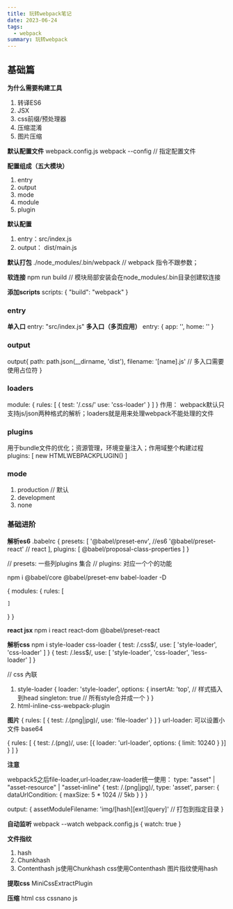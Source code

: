 ```yaml
---
title: 玩转webpack笔记
date: 2023-06-24
tags:
  - webpack
summary: 玩转webpack
---
```


## 基础篇
**为什么需要构建工具**
1. 转译ES6
2. JSX
3. css前缀/预处理器
4. 压缩混淆
5. 图片压缩


**默认配置文件**
webpack.config.js
webpack --config  // 指定配置文件

**配置组成（五大模块）**
1. entry
2. output
3. mode
4. module
5. plugin

**默认配置**
1. entry：src/index.js
2. output： dist/main.js

**默认打包**
./node_modules/.bin/webpack // webpack 指令不跟参数；


**软连接**
npm run build // 模块局部安装会在node_modules/.bin目录创建软连接

**添加scripts**
scripts: {
  "build": "webpack"
}

### entry
**单入口**
entry: "src/index.js"
**多入口（多页应用）**
entry: {
  app: '',
  home: ''
}

### output
output{
  path: path.json(__dirname, 'dist'),
  filename: '[name].js' // 多入口需要使用占位符
}

### loaders
module: {
  rules: [
    {
      test: '/.css/'
      use: 'css-loader'
    }
  ]
}
作用： webpack默认只支持js/json两种格式的解析；loaders就是用来处理webpack不能处理的文件

### plugins
用于bundle文件的优化；资源管理，环境变量注入；作用域整个构建过程
plugins: [
  new HTMLWEBPACKPLUGIN()
]

### mode
1. production // 默认
2. development
3. none 


### 基础进阶
**解析es6**
.babelrc
{
  presets: [
    '@babel/preset-env', //es6
    '@babel/preset-react' // react
  ],
  plugins: [
    @babel/proposal-class-properties
  ]
}

// presets: 一些列plugins 集合
// plugins: 对应一个个的功能

npm i @babel/core @babel/preset-env babel-loader -D

{
  modules: {
    rules: [

    ]
  }
}

**react jsx**
npm i react react-dom @babel/preset-react

**解析css**
npm i style-loader css-loader
{
  test: /\.css$/,
  use: [
    'style-loader',
    'css-loader'
  ]
}
{
  test: /\.less$/,
  use: [
    'style-loader',
    'css-loader',
    'less-loader'
  ]
}

// css 內联
1. style-loader
{
  loader: 'style-loader',
  options: {
    insertAt: 'top', // 样式插入到head
    singleton: true // 所有style合并成一个
  }
}
2. html-inline-css-webpack-plugin

**图片**
{
  rules: [
    {
      test: /\.(png|jpg)/,
      use: 'file-loader'
    }
  ]
}
url-loader: 可以设置小文件 base64

{
  rules: [
    {
      test: /\.(png)/,
      use: [{
        loader: 'url-loader',
        options: {
          limit: 10240
        }
      }]
    }
  ]
}

**注意**

webpack5之后file-loader,url-loader,raw-loader统一使用：
type: "asset" | "asset-resource" | "asset-inline"
{
  test: /\.(png|jpg)/,
  type: 'asset',
  parser: {
    dataUrlCondition: {
      maxSize: 5 * 1024 // 5kb
    }
  }
}


output: {
    assetModuleFilename: 'img/[hash][ext][query]' // 打包到指定目录
}


**自动监听**
webpack --watch
webpack.config.js
{
  watch: true 
}


**文件指纹**
1. hash
2. Chunkhash
3. Contenthash
js使用Chunkhash
css使用Contenthash 
图片指纹使用hash

**提取css**
MiniCssExtractPlugin


**压缩**
html
css cssnano
js
